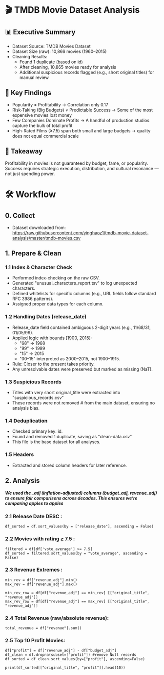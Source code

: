 # 🎬 TMDB Movie Dataset Analysis

## 📊 Executive Summary
 - Dataset Source: TMDB Movies Dataset
 - Dataset Size (raw): 10,866 movies (1960–2015)
 - Cleaning Results:
   * Found 1 duplicate (based on id)
   * After cleaning, 10,865 movies ready for analysis
   * Additional suspicious records flagged (e.g., short original titles) for manual review
     
## 🔑 Key Findings
 - Popularity ≠ Profitability → Correlation only 0.17
 - Risk-Taking (Big Budgets) ≠ Predictable Success → Some of the most expensive movies lost money
 - Few Companies Dominate Profits → A handful of production studios capture the bulk of total profit
 - High-Rated Films (≥7.5) span both small and large budgets → quality does not equal commercial scale

## 🎯 Takeaway
Profitability in movies is not guaranteed by budget, fame, or popularity. Success requires strategic execution, distribution, and cultural resonance — not just spending power.


# 🛠️ Workflow

## 0. Collect
 - Dataset downloaded from: https://raw.githubusercontent.com/yinghaoz1/tmdb-movie-dataset-analysis/master/tmdb-movies.csv

## 1. Prepare & Clean
### 1.1 Index & Character Check
  - Performed index-checking on the raw CSV.
  - Generated "unusual_characters_report.tsv" to log unexpected characters.
  - Defined whitelists for specific columns (e.g., URL fields follow standard RFC 3986 patterns).
  - Assigned proper data types for each column.

### 1.2 Handling Dates (release_date)
  - Release_date field contained ambiguous 2-digit years (e.g., 11/68/31, 01/05/99).
  - Applied logic with bounds [1900, 2015]:
    * "68" → 1968
    * "99" → 1999
    * "15" → 2015
    * "00–15" interpreted as 2000–2015, not 1900–1915.
  - Rule: Closer to the present takes priority.
  - Any unresolvable dates were preserved but marked as missing (NaT).

### 1.3 Suspicious Records
  - Titles with very short original_title were extracted into "suspicious_records.csv"
  - These records were not removed #  from the main dataset, ensuring no analysis bias.

### 1.4 Deduplication
  - Checked primary key: id.
  - Found and removed 1 duplicate, saving as "clean-data.csv"
  - This file is the base dataset for all analyses.

### 1.5 Headers
  - Extracted and stored column headers for later reference.


## 2. Analysis 
##### We used the _adj (inflation-adjusted) columns (budget_adj, revenue_adj) to ensure fair comparisons across decades. This ensures we’re comparing apples to apples
### 2.1 Release Date DESC : 
    df_sorted = df.sort_values(by = ["release_date"], ascending = False)

### 2.2 Movies with rating ≥ 7.5 : 
    filtered = df[df['vote_average'] >= 7.5]
    df_sorted = filtered.sort_values(by = "vote_average", ascending = False)

### 2.3 Revenue Extremes : 
    min_rev = df["revenue_adj"].min()
    max_rev = df["revenue_adj"].max()
    
    min_rev_row = df[df["revenue_adj"] == min_rev] [["original_title", "revenue_adj"]]
    max_rev_row = df[df["revenue_adj"] == max_rev] [["original_title", "revenue_adj"]]  

### 2.4 Total Revenue (raw/absolute revenue):
    total_revenue = df["revenue"].sum()

### 2.5 Top 10 Profit Movies:
    df["profit"] = df["revenue_adj"] - df["budget_adj"]
    df_clean = df.dropna(subset=["profit"]) #remove Null records
    df_sorted = df_clean.sort_values(by=["profit"], ascending=False)

    print(df_sorted[["original_title", "profit"]].head(10))
